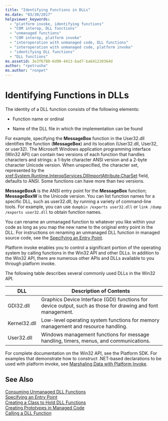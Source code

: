 ```yaml
---
title: "Identifying Functions in DLLs"
ms.date: "03/30/2017"
helpviewer_keywords: 
  - "platform invoke, identifying functions"
  - "COM interop, DLL functions"
  - "unmanaged functions"
  - "COM interop, platform invoke"
  - "interoperation with unmanaged code, DLL functions"
  - "interoperation with unmanaged code, platform invoke"
  - "identifying DLL functions"
  - "DLL functions"
ms.assetid: 3e3f6780-6d90-4413-bad7-ba641220364d
author: "rpetrusha"
ms.author: "ronpet"
---
```

# Identifying Functions in DLLs
The identity of a DLL function consists of the following elements:  
  
-   Function name or ordinal  
  
-   Name of the DLL file in which the implementation can be found  
  
 For example, specifying the **MessageBox** function in the User32.dll identifies the function (**MessageBox**) and its location (User32.dll, User32, or user32). The Microsoft Windows application programming interface (Win32 API) can contain two versions of each function that handles characters and strings: a 1-byte character ANSI version and a 2-byte character Unicode version. When unspecified, the character set, represented by the <xref:System.Runtime.InteropServices.DllImportAttribute.CharSet> field, defaults to ANSI. Some functions can have more than two versions.  
  
 **MessageBoxA** is the ANSI entry point for the **MessageBox** function; **MessageBoxW** is the Unicode version. You can list function names for a specific DLL, such as user32.dll, by running a variety of command-line tools. For example, you can use `dumpbin /exports user32.dll` or `link /dump /exports user32.dll` to obtain function names.  
  
 You can rename an unmanaged function to whatever you like within your code as long as you map the new name to the original entry point in the DLL. For instructions on renaming an unmanaged DLL function in managed source code, see the [Specifying an Entry Point](../../../docs/framework/interop/specifying-an-entry-point.md).  
  
 Platform invoke enables you to control a significant portion of the operating system by calling functions in the Win32 API and other DLLs. In addition to the Win32 API, there are numerous other APIs and DLLs available to you through platform invoke.  
  
 The following table describes several commonly used DLLs in the Win32 API.  
  
|DLL|Description of Contents|  
|---------|-----------------------------|  
|GDI32.dll|Graphics Device Interface (GDI) functions for device output, such as those for drawing and font management.|  
|Kernel32.dll|Low-level operating system functions for memory management and resource handling.|  
|User32.dll|Windows management functions for message handling, timers, menus, and communications.|  
  
 For complete documentation on the Win32 API, see the Platform SDK. For examples that demonstrate how to construct .NET-based declarations to be used with platform invoke, see [Marshaling Data with Platform Invoke](../../../docs/framework/interop/marshaling-data-with-platform-invoke.md).  
  
## See Also  
 [Consuming Unmanaged DLL Functions](../../../docs/framework/interop/consuming-unmanaged-dll-functions.md)  
 [Specifying an Entry Point](../../../docs/framework/interop/specifying-an-entry-point.md)  
 [Creating a Class to Hold DLL Functions](../../../docs/framework/interop/creating-a-class-to-hold-dll-functions.md)  
 [Creating Prototypes in Managed Code](../../../docs/framework/interop/creating-prototypes-in-managed-code.md)  
 [Calling a DLL Function](../../../docs/framework/interop/calling-a-dll-function.md)
